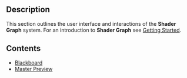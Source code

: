 ## Description

This section outlines the user interface and interactions of the **Shader Graph** system. For an introduction to **Shader Graph** see [Getting Started](https://github.com/Unity-Technologies/ShaderGraph/wiki/Getting-Started/).

## Contents
* [Blackboard](https://github.com/Unity-Technologies/ShaderGraph/wiki/Blackboard)
* [Master Preview](https://github.com/Unity-Technologies/ShaderGraph/wiki/Master-Preview)